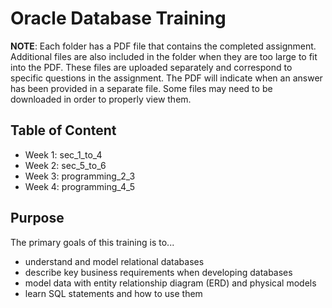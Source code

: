 # Oracle Database Training

**NOTE**: Each folder has a PDF file that contains the completed assignment. Additional files are also included in the folder when they are too large to fit into the PDF. These files are uploaded separately and correspond to specific questions in the assignment. The PDF will indicate when an answer has been provided in a separate file. Some files may need to be downloaded in order to properly view them.

## Table of Content
* Week 1: sec_1_to_4
* Week 2: sec_5_to_6
* Week 3: programming_2_3
* Week 4: programming_4_5

## Purpose
The primary goals of this training is to...
* understand and model relational databases
* describe key business requirements when developing databases
* model data with entity relationship diagram (ERD) and physical models 
* learn SQL statements and how to use them


